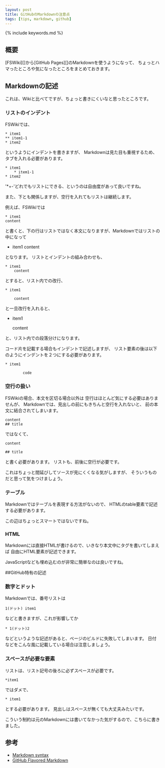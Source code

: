 ```yaml
---
layout: post
title: GitHubのMarkdownの注意点
tags: [tips, markdown, github]
---
```

{% include keywords.md %}

## 概要

[FSWiki][]から[GitHub Pages][]のMarkdownを使うようになって、
ちょっとハマったところや気になったところをまとめておきます。

## Markdownの記述

これは、Wikiと比べてですが、ちょっと書きにくいなと思ったところです。

### リストのインデント

FSWikiでは、

    * item1
    ** item1-1
    * item2

というようにインデントを書きますが、
Markdownは見た目も重視するため、タブを入れる必要があります。

    * item1
        * item1-1
    * item2

'*+-'どれでもリストにできる、というのは自由度があって良いですね。

また、下とも関係しますが、空行を入れてもリストは継続します。

例えば、FSWikiでは

    * item1
    content

と書くと、下の行はリストではなく本文になりますが、Markdownではリストの中になって

* item1
content

となります。
リストとインデントの組み合わせも、

    * item1
        content

とすると、リスト内での改行、

    * item1

        content

と一旦改行を入れると、

* item1

    content

と、リスト内での段落分けになります。

コード片を記載する場合もインデントで記述しますが、
リスト要素の後は以下のようにインデントを２つにする必要があります。

    * item1

            code

### 空行の扱い

FSWikiの場合、本文を区切る場合以外は
空行はほとんど気にする必要はありませんが、
Markdownでは、見出しの前にもきちんと空行を入れないと、
前の本文に結合されてしまいます。

    content
    ## title

ではなくて、

    content

    ## title

と書く必要があります。
リストも、前後に空行が必要です。

これはちょっと間延びしてソースが見にくくなる気がしますが、
そういうものだと思って気をつけましょう。

### テーブル

Markdownではテーブルを表現する方法がないので、
HTMLのtable要素で記述する必要があります。

この辺はちょっとスマートではないですね。

### HTML

Markdownには直接HTMLが書けるので、いきなり本文中にタグを書いてしまえば
自由にHTML要素が記述できます。

JavaScriptなども埋め込むのが非常に簡単なのは良いですね。

##GitHub特有の記述

### 数字とドット

Markdownでは、番号リストは

    1(ドット) item1

などと書きますが、これが影響してか

    * 1(ドット)2

などというような記述があると、ページのビルドに失敗してしまいます。
日付などをこんな風に記載している場合は注意しましょう。

### スペースが必要な要素

リストは、リスト記号の後ろに必ずスペースが必要です。

    *item1

ではダメで、

    * item1

とする必要があります。
見出しはスペースが無くても大丈夫みたいです。

こういう制約は元のMarkdownには書いてなかった気がするので、こちらに書きました。

## 参考

* [Markdown syntax](http://daringfireball.net/projects/markdown/syntax)
* [GitHub Flavored Markdown](https://help.github.com/articles/github-flavored-markdown)
